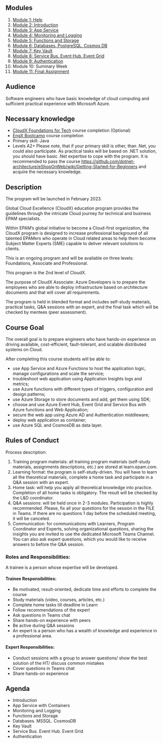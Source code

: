 ## Modules

1. [Module 1: Help](module1)
2. [Module 2: Introduction](module2)
3. [Module 3: App Service](module3)
4. [Module 4: Monitoring and Logging](module4)
5. [Module 5: Functions and Storage](module5)
6. [Module 6: Databases. PostgreSQL. Cosmos DB](module6)
7. [Module 7: Key Vault](module7)
8. [Module 8: Service Bus. Event Hub. Event Grid](module8)
9. [Module 9: Authentication](module11)
10. Module 10: Summary Week
11. [Module 11: Final Assignment](module12)

## Audience
Software engineers who have basic knowledge of cloud computing and sufficient practical experience with Microsoft Azure.

## Necessary knowledge
- [CloudX Foundations for Tech](https://learn.epam.com/detailsPage?id=4c6fd73f-2582-46e4-98d9-4a0cabdfc1ec) course completion (Optional)
- [EngX Bootcamp](https://learn.epam.com/detailsPage?id=9f996266-ae34-4411-9494-a9ea917d34a1) course completion
- Primary skill: Java
- Levels A2+
Please note, that if your primary skill is other, than .Net, you could also participate. As practical tasks will be based on .NET solution, you should have basic .Net expertise to cope with the program. It is recommended to pass the course https://github.com/dotnet-architecture/eShopOnWeb/wiki/Getting-Started-for-Beginners and acquire the necessary knowledge.

## Description
The program will be launched in February 2023.

Global Cloud Excellence (CloudX) education program provides the guidelines through the intricate Cloud journey for technical and business EPAM specialists.

Within EPAM’s global initiative to become a Cloud-first organization, the CloudX program is designed to increase professional background of all talented EPAMers who operate in Cloud related areas to help them become Subject Matter Experts (SME) capable to deliver relevant solutions to clients.

This is an ongoing program and will be available on three levels: Foundations, Associate and Professional.

This program is the 2nd level of CloudX.

The purpose of CloudX Associate: Azure Developers is to prepare the employees who are able to deploy infrastructure based on architecture documents and that will cover all requirements.

The program is held in blended format and includes self-study materials, practical tasks, Q&A sessions with an expert, and the final task which will be checked by mentees (peer assessment).

## Course Goal
The overall goal is to prepare engineers who have hands-on experience on driving available, cost-efficient, fault-tolerant, and scalable distributed systems on Cloud.

After completing this course students will be able to:
- use App Service and Azure Functions to host the application logic, manage configurations and scale the service;
- troubleshoot web application using Application Insights logs and metrics;
- use Azure functions with different types of triggers, configuration and design patterns;
- use Azure Storage to store documents and add, get them using SDK;
- choose and use Azure Event Hub, Event Grid and Service Bus with Azure functions and Web Application;
- secure the web app using Azure AD and Authentication middleware;
- deploy web application as container;  
- use Azure SQL and CosmosDB as data layer.

## Rules of Conduct
Process description:

1. Training program materials: all training program materials (self-study materials, assignments descriptions, etc.) are stored at learn.epam.com.
2. Learning format: the program is self-study-driven. You will have to learn all the theoretical materials, complete a home task and participate in a Q&A session with an expert.
3. Home task: will help you apply all theoretical knowledge into practice. Completion of all home tasks is obligatory. The result will be checked by the L&D coordinator.
4. Q&A sessions: will be held once in 2-3 modules. Participation is highly recommended. Please, fix all your questions for the session in the FILE in Teams. If there are no questions 1 day before the scheduled meeting, it will be canceled.
5. Communication: for communications with Learners, Program Coordinator and Experts, solving organizational questions, sharing the insights you are invited to use the dedicated Microsoft Teams Channel. You can also ask expert questions, which you would like to receive answers to before the Q&A session.

### Roles and Responsibilities:

A trainee is a person whose expertise will be developed.

#### Trainee Responsibilities:

- Be motivated, result-oriented, dedicate time and efforts to complete the course
- Study materials (video, courses, articles, etc.)
- Complete home tasks till deadline in Learn
- Follow recommendations of the expert
- Ask questions in Teams chat
- Share hands-on experience with peers
- Be active during Q&A sessions
- An expert is a person who has a wealth of knowledge and experience in a professional area.

#### Expert Responsibilities:

- Conduct sessions with a group to answer questions/ show the best solution of the HT/ discuss common mistakes
- Cover questions in Teams chat
- Share hands-on experience

## Agenda
- Introduction
- App Service with Containers
- Monitoring and Logging
- Functions and Storage
- Databases. MSSQL. CosmosDB
- Key Vault
- Service Bus. Event Hub. Event Grid
- Authentication